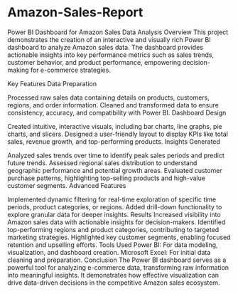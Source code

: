 # Amazon-Sales-Report
Power BI Dashboard for Amazon Sales Data Analysis
Overview
This project demonstrates the creation of an interactive and visually rich Power BI dashboard to analyze Amazon sales data. The dashboard provides actionable insights into key performance metrics such as sales trends, customer behavior, and product performance, empowering decision-making for e-commerce strategies.

Key Features
Data Preparation

Processed raw sales data containing details on products, customers, regions, and order information.
Cleaned and transformed data to ensure consistency, accuracy, and compatibility with Power BI.
Dashboard Design

Created intuitive, interactive visuals, including bar charts, line graphs, pie charts, and slicers.
Designed a user-friendly layout to display KPIs like total sales, revenue growth, and top-performing products.
Insights Generated

Analyzed sales trends over time to identify peak sales periods and predict future trends.
Assessed regional sales distribution to understand geographic performance and potential growth areas.
Evaluated customer purchase patterns, highlighting top-selling products and high-value customer segments.
Advanced Features

Implemented dynamic filtering for real-time exploration of specific time periods, product categories, or regions.
Added drill-down functionality to explore granular data for deeper insights.
Results
Increased visibility into Amazon sales data with actionable insights for decision-makers.
Identified top-performing regions and product categories, contributing to targeted marketing strategies.
Highlighted key customer segments, enabling focused retention and upselling efforts.
Tools Used
Power BI: For data modeling, visualization, and dashboard creation.
Microsoft Excel: For initial data cleaning and preparation.
Conclusion
The Power BI dashboard serves as a powerful tool for analyzing e-commerce data, transforming raw information into meaningful insights. It demonstrates how effective visualization can drive data-driven decisions in the competitive Amazon sales ecosystem.
